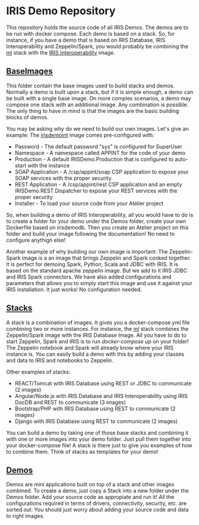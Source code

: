 # IRIS Demo Repository

This repository holds the source code of all IRIS Demos. The demos are to be run with docker compose. Each demo is based on a stack. So, for instance, if you have a demo that is based on IRIS Database, IRIS Interoperability and Zeppelin/Spark, you would probably be combining the [ml](./Stacks/ml/) stack with the [IRIS Interoperability](./BaseImages/irisdemoint/) image.

## [BaseImages](./BaseImages)

This folder contain the base images used to build stacks and demos. Normally a demo is built upon a stack, but if it is simple enough, a demo can be built with a single base image. On more complex scenarios, a demo may compose one stack with an additional image. Any combination is possible. The only thing to have in mind is that the images are the basic building blocks of demos.

You may be asking why do we need to build our own images. Let's give an example: The [irisdemoint](./BaseImages/irisdemodb/) image comes pre-configured with:
* Password - The default password "sys" is configured for SuperUser
* Namespace - A namespace called APPINT for the code of your demo
* Production - A default IRISDemo.Production that is configured to auto-start with the instance
* SOAP Application - A /csp/appint/soap CSP application to expose your SOAP services with the proper security.
* REST Application - A /csp/appint/rest CSP application and an empty IRISDemo.REST.Dispatcher to expose your REST services with the proper security
* Installer - To load your source code from your Atelier project

So, when building a demo of IRIS Interoperability, all you would have to do is to create a folder for your demo under the Demos folder, create your own Dockerfile based on irisdemodb. Then you create an Atelier project on this folder and build your image following the documentation! No need to configure anythign else!

Another example of why building our own image is important: The Zeppelin-Spark image is a an image that brings Zeppelin and Spark cooked together. It is perfect for demoing Spark, Python, Scala and JDBC with IRIS. It is based on the standard apache zeppelin image. But we add to it IRIS JDBC and IRIS Spark connectors. We have also added configurations and parameters that allows you to simply start this image and use it against your IRIS installation. It just works! No configuration needed.

## [Stacks](./Stacks)

A stack is a combination of images. It gives you a docker-compose.yml file combining two or more instances. For instance, the [ml](./Stacks/ml/) stack combines the Zeppelin/Spark image with the IRIS Database Image. All you have to do to start Zeppelin, Spark and IRIS is to run *docker-compose up* on your folder! The Zeppelin notebook and Spark will already know where your IRIS instance is. You can easily build a demo with this by adding your classes and data to IRIS and notebooks to Zeppelin. 

Other examples of stacks:
* REACT/Tomcat with IRIS Database using REST or JDBC to communicate (2 images)
* Angular/Node.js with IRIS Database and IRIS Interoperability using IRIS DocDB and REST to communicate (3 images)
* Bootstrap/PHP with IRIS Database using REST to communicate (2 images)
* Django with IRIS Database using REST to communicate (2 images)

You can build a demo by taking one of those base stacks and combining it with one or more  images into your demo folder. Just pull them together into your docker-compose file! A stack is there just to give you examples of how to combine them. Think of stacks as templates for your demo!

## [Demos](./Demos)

Demos are mini applications built on top of a stack and other images combined. To create a demo, just copy a Stack into a new folder under the Demos folder. Add your source code as appropiate and run it! All the configurations required in terms of drivers, connectivity, security, etc. are sorted out. You should just worry about adding your source code and data to right images.
